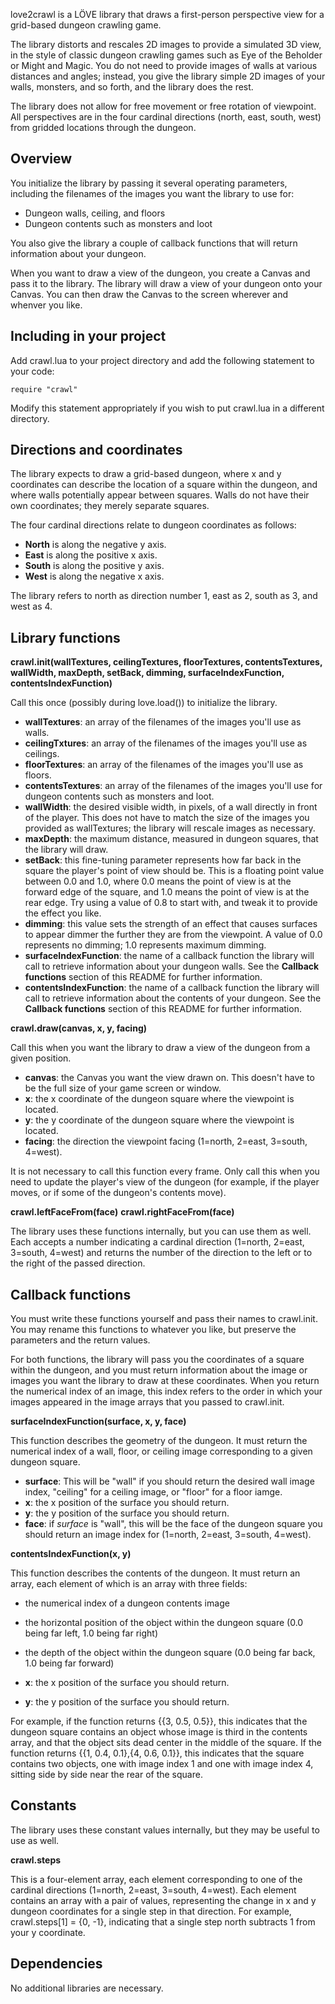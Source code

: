 love2crawl is a LÖVE library that draws a first-person perspective view for a grid-based dungeon crawling game.

The library distorts and rescales 2D images to provide a simulated 3D view, in the style of classic dungeon crawling games such as Eye of the Beholder or Might and Magic. You do not need to provide images of walls at various distances and angles; instead, you give the library simple 2D images of your walls, monsters, and so forth, and the library does the rest.

The library does not allow for free movement or free rotation of viewpoint. All perspectives are in the four cardinal directions (north, east, south, west) from gridded locations through the dungeon.

## Overview

You initialize the library by passing it several operating parameters, including the filenames of the images you want the library to use for:

- Dungeon walls, ceiling, and floors
- Dungeon contents such as monsters and loot

You also give the library a couple of callback functions that will return information about your dungeon.

When you want to draw a view of the dungeon, you create a Canvas and pass it to the library. The library will draw a view of your dungeon onto your Canvas. You can then draw the Canvas to the screen wherever and whenver you like.

## Including in your project

Add crawl.lua to your project directory and add the following statement to your code:

```
require "crawl"
```

Modify this statement appropriately if you wish to put crawl.lua in a different directory.

## Directions and coordinates

The library expects to draw a grid-based dungeon, where x and y coordinates can describe the location of a square within the dungeon, and where walls potentially appear between squares. Walls do not have their own coordinates; they merely separate squares.

The four cardinal directions relate to dungeon coordinates as follows:

- **North** is along the negative y axis.
- **East** is along the positive x axis.
- **South** is along the positive y axis.
- **West** is along the negative x axis.

The library refers to north as direction number 1, east as 2, south as 3, and west as 4.

## Library functions

**crawl.init(wallTextures, ceilingTextures, floorTextures, contentsTextures, wallWidth, maxDepth, setBack, dimming, surfaceIndexFunction, contentsIndexFunction)**

Call this once (possibly during love.load()) to initialize the library.

- **wallTextures**: an array of the filenames of the images you'll use as walls.
- **ceilingTxtures**: an array of the filenames of the images you'll use as ceilings.
- **floorTextures**: an array of the filenames of the images you'll use as floors.
- **contentsTextures**: an array of the filenames of the images you'll use for dungeon contents such as monsters and loot.
- **wallWidth**: the desired visible width, in pixels, of a wall directly in front of the player. This does not have to match the size of the images you provided as wallTextures; the library will rescale images as necessary.
- **maxDepth**: the maximum distance, measured in dungeon squares, that the library will draw.
- **setBack**: this fine-tuning parameter represents how far back in the square the player's point of view should be. This is a floating point value between 0.0 and 1.0, where 0.0 means the point of view is at the forward edge of the square, and 1.0 means the point of view is at the rear edge. Try using a value of 0.8 to start with, and tweak it to provide the effect you like.
- **dimming**: this value sets the strength of an effect that causes surfaces to appear dimmer the further they are from the viewpoint. A value of 0.0 represents no dimming; 1.0 represents maximum dimming.
- **surfaceIndexFunction**: the name of a callback function the library will call to retrieve information about your dungeon walls. See the **Callback functions** section of this README for further information.
- **contentsIndexFunction**: the name of a callback function the library will call to retrieve information about the contents of your dungeon. See the **Callback functions** section of this README for further information.

**crawl.draw(canvas, x, y, facing)**

Call this when you want the library to draw a view of the dungeon from a given position.

- **canvas**: the Canvas you want the view drawn on. This doesn't have to be the full size of your game screen or window.
- **x**: the x coordinate of the dungeon square where the viewpoint is located.
- **y**: the y coordinate of the dungeon square where the viewpoint is located.
- **facing**: the direction the viewpoint facing (1=north, 2=east, 3=south, 4=west).

It is not necessary to call this function every frame. Only call this when you need to update the player's view of the dungeon (for example, if the player moves, or if some of the dungeon's contents move).

**crawl.leftFaceFrom(face)**
**crawl.rightFaceFrom(face)**

The library uses these functions internally, but you can use them as well. Each accepts a number indicating a cardinal direction (1=north, 2=east, 3=south, 4=west) and returns the number of the direction to the left or to the right of the passed direction.

## Callback functions

You must write these functions yourself and pass their names to crawl.init. You may rename this functions to whatever you like, but preserve the parameters and the return values.

For both functions, the library will pass you the coordinates of a square within the dungeon, and you must return information about the image or images you want the library to draw at these coordinates. When you return the numerical index of an image, this index refers to the order in which your images appeared in the image arrays that you passed to crawl.init.

**surfaceIndexFunction(surface, x, y, face)**

This function describes the geometry of the dungeon. It must return the numerical index of a wall, floor, or ceiling image corresponding to a given dungeon square.

- **surface**: This will be "wall" if you should return the desired wall image index, "ceiling" for a ceiling image, or "floor" for a floor iamge.
- **x**: the x position of the surface you should return.
- **y**: the y position of the surface you should return.
- **face**: if *surface* is "wall", this will be the face of the dungeon square you should return an image index for (1=north, 2=east, 3=south, 4=west).

**contentsIndexFunction(x, y)**

This function describes the contents of the dungeon. It must return an array, each element of which is an array with three fields: 

- the numerical index of a dungeon contents image
- the horizontal position of the object within the dungeon square (0.0 being far left, 1.0 being far right)
- the depth of the object within the dungeon square (0.0 being far back, 1.0 being far forward)

- **x**: the x position of the surface you should return.
- **y**: the y position of the surface you should return.

For example, if the function returns {{3, 0.5, 0.5}}, this indicates that the dungeon square contains an object whose image is third in the contents array, and that the object sits dead center in the middle of the square. If the function returns {{1, 0.4, 0.1},{4, 0.6, 0.1}}, this indicates that the square contains two objects, one with image index 1 and one with image index 4, sitting side by side near the rear of the square.

## Constants

The library uses these constant values internally, but they may be useful to use as well.

**crawl.steps**

This is a four-element array, each element corresponding to one of the cardinal directions (1=north, 2=east, 3=south, 4=west). Each element contains an array with a pair of values, representing the change in x and y dungeon coordinates for a single step in that direction. For example, crawl.steps[1] = {0, -1}, indicating that a single step north subtracts 1 from your y coordinate.

## Dependencies

No additional libraries are necessary.

